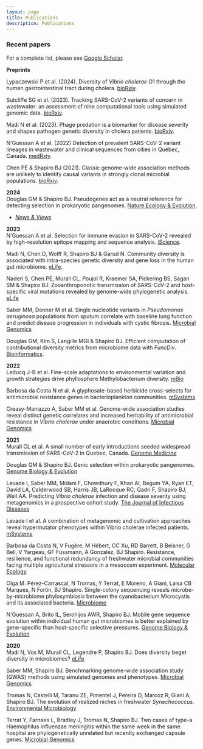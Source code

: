 ```yaml
---
layout: page
title: Publications
description: Publications
---
```


### Recent papers 
For a complete list, please see [Google Scholar](https://scholar.google.ca/citations?hl=en&user=Ohu9Gc4AAAAJ&view_op=list_works&sortby=pubdate). 
  
   
**Preprints** 

Lypaczewski P et al. (2024). Diversity of *Vibrio cholerae* O1 through the human gastrointestinal tract during cholera. [bioRxiv](https://www.biorxiv.org/content/10.1101/2024.02.08.579476v1.abstract).

Sutcliffe SG et al. (2023). Tracking SARS-CoV-2 variants of concern in wastewater: an assessment of nine computational tools using simulated genomic data. [bioRxiv](https://www.biorxiv.org/content/10.1101/2023.12.20.572426v1.abstract).

Madi N et al. (2023). Phage predation is a biomarker for disease severity and shapes pathogen genetic diversity in cholera patients. [bioRxiv](https://www.biorxiv.org/content/10.1101/2023.06.14.544933v2).

N'Guessan A et al. (2022) Detection of prevalent SARS-CoV-2 variant lineages in wastewater and clinical sequences from cities in Québec, Canada. [medRxiv](https://www.medrxiv.org/content/10.1101/2022.02.01.22270170v1).

Chen PE & Shapiro BJ (2021). Classic genome-wide association methods are unlikely to identify causal variants in strongly clonal microbial populations. [bioRxiv](https://www.biorxiv.org/content/10.1101/2021.06.30.450606v1). 

**2024**  
Douglas GM & Shapiro BJ. Pseudogenes act as a neutral reference for detecting selection in prokaryotic pangenomes. [Nature Ecology & Evolution](https://www.nature.com/articles/s41559-023-02268-6).
* [*News & Views*](https://www.nature.com/articles/s41559-023-02276-6)

**2023**  
N'Guessan A et al. Selection for immune evasion in SARS-CoV-2 revealed by high-resolution epitope mapping and sequence analysis. [iScience](https://www.sciencedirect.com/science/article/pii/S2589004223014712). 

Madi N, Chen D, Wolff R, Shapiro BJ & Garud N. Community diversity is associated with intra-species genetic diversity and gene loss in the human gut microbiome. [eLife](https://elifesciences.org/articles/78530). 

Naderi S, Chen PE, Murall CL, Poujol R, Kraemer SA, Pickering BS, Sagan SM & Shapiro BJ. Zooanthroponotic transmission of SARS-CoV-2 and host-specific viral mutations revealed by genome-wide phylogenetic analysis. [eLife](https://elifesciences.org/articles/83685)

Saber MM, Donner M et al. Single nucleotide variants in *Pseudomonas aeruginosa* populations from sputum correlate with baseline lung function and predict disease progression in individuals with cystic fibrosis. [Microbial Genomics](https://www.microbiologyresearch.org/content/journal/mgen/10.1099/mgen.0.000981) 

Douglas GM, Kim S, Langille MGI & Shapiro BJ. Efficient computation of contributional diversity metrics from microbiome data with *FuncDiv*. [Bioinformatics](https://doi.org/10.1093/bioinformatics/btac809).  

**2022**  
Leducq J-B et al. Fine-scale adaptations to environmental variation and growth strategies drive phyllosphere Methylobacterium diversity. [mBio](https://journals.asm.org/doi/full/10.1128/mbio.03175-21)  

Barbosa da Costa N et al. A glyphosate-based herbicide cross-selects for antimicrobial resistance genes in bacterioplankton communities. [mSystems](https://journals.asm.org/doi/full/10.1128/msystems.01482-21) 

Creasy-Marrazzo A, Saber MM et al. Genome-wide association studies reveal distinct genetic correlates and increased heritability of antimicrobial resistance in *Vibrio cholerae* under anaerobic conditions. [Microbial Genomics](https://www.microbiologyresearch.org/content/journal/mgen/10.1099/mgen.0.000905)  

**2021**   
Murall CL et al. A small number of early introductions seeded widespread transmission of SARS-CoV-2 in Quebec, Canada. [Genome Medicine](https://link.springer.com/article/10.1186/s13073-021-00986-9)  
 
Douglas GM & Shapiro BJ. Genic selection within prokaryotic pangenomes. [Genome Biology & Evolution](https://doi.org/10.1093/gbe/evab234)  

Levade I, Saber MM, Midani F, Chowdhury F, Khan AI, Begum YA, Ryan ET, David LA, Calderwood SB, Harris JB, LaRocque RC, Qadri F, Shapiro BJ, Weil AA. Predicting *Vibrio cholerae* infection and disease severity using metagenomics in a prospective cohort study. [The Journal of Infectious Diseases](https://academic.oup.com/jid/article/223/2/342/5866141) 

Levade I et al. A combination of metagenomic and cultivation approaches reveal hypermutator phenotypes within Vibrio cholerae infected patients. [mSystems](https://journals.asm.org/doi/full/10.1128/mSystems.00889-21)   

Barbosa da Costa N, V Fugère, M Hébert, CC Xu, RD Barrett, B Beisner, G Bell, V Yargeau, GF Fussmann, A Gonzalez, BJ Shapiro. Resistance, resilience, and functional redundancy of freshwater microbial communities facing multiple agricultural stressors in a mesocosm experiment. [Molecular Ecology](https://onlinelibrary.wiley.com/doi/full/10.1111/mec.16100)  

Olga M. Pérez-Carrascal, N Tromas, Y Terrat, E Moreno, A Giani, Laisa CB Marques, N Fortin, BJ Shapiro. Single-colony sequencing reveals microbe-by-microbiome phylosymbiosis between the cyanobacterium Microcystis and its associated bacteria. [Microbiome](https://microbiomejournal.biomedcentral.com/articles/10.1186/s40168-021-01140-8)  

N'Guessan A, Brito IL, Serohijos AWR, Shapiro BJ. Mobile gene sequence evolution within individual human gut microbiomes is better explained by gene-specific than host-specific selective pressures. [Genome Biology & Evolution](https://doi.org/10.1093/gbe/evab142)  

**2020**  
Madi N, Vos M, Murall CL, Legendre P, Shapiro BJ. Does diversity beget diversity in microbiomes? [eLife](https://elifesciences.org/articles/58999)  

Saber MM, Shapiro BJ. Benchmarking genome-wide association study (GWAS) methods using simulated genomes and phenotypes. [Microbial Genomics](https://www.microbiologyresearch.org/content/journal/mgen/10.1099/mgen.0.000337)  

Tromas N, Castelli M, Taranu ZE, Pimentel J, Pereira D, Marcoz R, Giani A, Shapiro BJ. The evolution of realized niches in freshwater *Synechococcus*. [Environmental Microbiology](https://ami-journals.onlinelibrary.wiley.com/doi/full/10.1111/1462-2920.14930)  

Terrat Y, Farnaes L, Bradley J, Tromas N, Shapiro BJ. Two cases of type-a Haemophilus influenzae meningitis within the same week in the same hospital are phylogenetically unrelated but recently exchanged capsule genes. [Microbial Genomics](https://www.microbiologyresearch.org/content/journal/mgen/10.1099/mgen.0.000348)  

